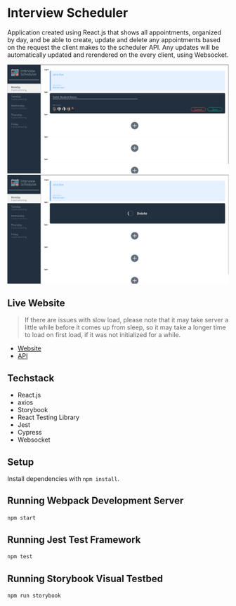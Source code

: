 # Interview Scheduler
Application created using React.js that shows all appointments, organized by day, and be able to create, update and delete any appointments based on the request the client makes to the scheduler API. Any updates will be automatically updated and rerendered on the every client, using Websocket.

!["Screenshot of homepage"](https://github.com/takuyadev/interview-scheduler/blob/master/docs/homepage.png?raw=true)
!["Screenshot of deleting process"](https://github.com/takuyadev/interview-scheduler/blob/master/docs/homepage_delete.png?raw=true)

## Live Website
> If there are issues with slow load, please note that it may take server a little while before it comes up from sleep, so it may take a longer time to load on first load, if it was not initialized for a while.

- [Website](https://interviewer-scheduler.netlify.app/)
- [API](https://scheduler-api-production-cd67.up.railway.app/)



## Techstack
- React.js
- axios
- Storybook
- React Testing Library
- Jest
- Cypress
- Websocket

## Setup

Install dependencies with `npm install`.

## Running Webpack Development Server

```sh
npm start
```

## Running Jest Test Framework

```sh
npm test
```

## Running Storybook Visual Testbed

```sh
npm run storybook
```
